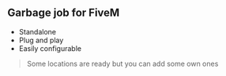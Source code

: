 ## Garbage job for FiveM

- Standalone
- Plug and play
- Easily configurable

> Some locations are ready but you can add some own ones